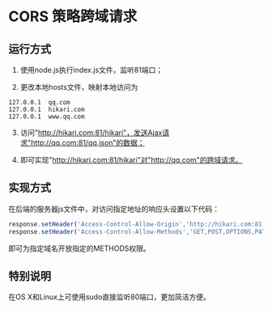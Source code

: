 # CORS 策略跨域请求

## 运行方式

1. 使用node.js执行index.js文件，监听81端口；

2. 更改本地hosts文件，映射本地访问为

  ```
  127.0.0.1  qq.com
  127.0.0.1  hikari.com
  127.0.0.1  www.qq.com
  ```

3. 访问"http://hikari.com:81/hikari"，发送Ajax请求"http://qq.com:81/qq.json"的数据；

4. 即可实现"http://hikari.com:81/hikari"对"http://qq.com"的跨域请求。

## 实现方式

在后端的服务器js文件中，对访问指定地址的响应头设置以下代码：

```javascript
response.setHeader('Access-Control-Allow-Origin','http://hikari.com:81')
response.setHeader('Access-Control-Allow-Methods','GET,POST,OPTIONS,PATCH,PUT')
```

即可为指定域名开放指定的METHODS权限。

## 特别说明

在OS X和Linux上可使用sudo直接监听80端口，更加简洁方便。
